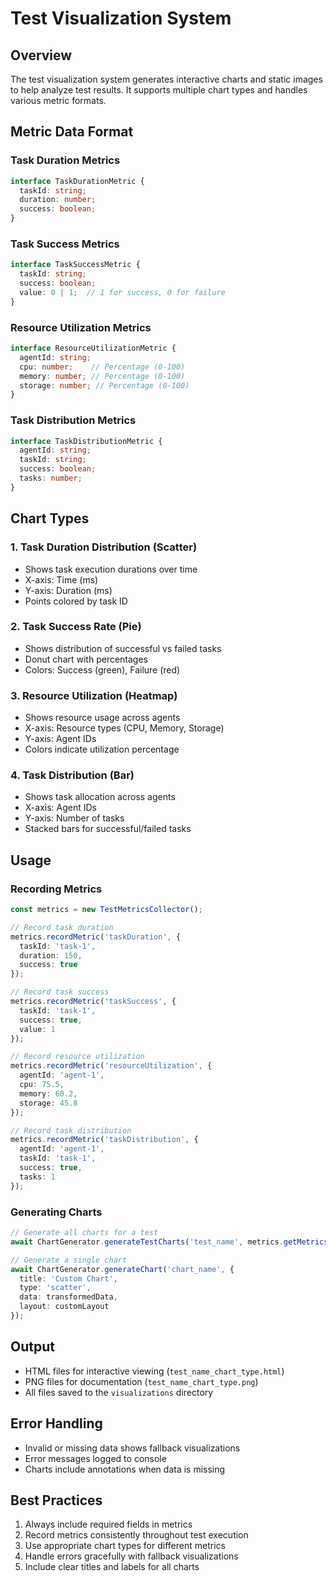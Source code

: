 # Test Visualization System

## Overview
The test visualization system generates interactive charts and static images to help analyze test results. It supports multiple chart types and handles various metric formats.

## Metric Data Format

### Task Duration Metrics
```typescript
interface TaskDurationMetric {
  taskId: string;
  duration: number;
  success: boolean;
}
```

### Task Success Metrics
```typescript
interface TaskSuccessMetric {
  taskId: string;
  success: boolean;
  value: 0 | 1;  // 1 for success, 0 for failure
}
```

### Resource Utilization Metrics
```typescript
interface ResourceUtilizationMetric {
  agentId: string;
  cpu: number;    // Percentage (0-100)
  memory: number; // Percentage (0-100)
  storage: number; // Percentage (0-100)
}
```

### Task Distribution Metrics
```typescript
interface TaskDistributionMetric {
  agentId: string;
  taskId: string;
  success: boolean;
  tasks: number;
}
```

## Chart Types

### 1. Task Duration Distribution (Scatter)
- Shows task execution durations over time
- X-axis: Time (ms)
- Y-axis: Duration (ms)
- Points colored by task ID

### 2. Task Success Rate (Pie)
- Shows distribution of successful vs failed tasks
- Donut chart with percentages
- Colors: Success (green), Failure (red)

### 3. Resource Utilization (Heatmap)
- Shows resource usage across agents
- X-axis: Resource types (CPU, Memory, Storage)
- Y-axis: Agent IDs
- Colors indicate utilization percentage

### 4. Task Distribution (Bar)
- Shows task allocation across agents
- X-axis: Agent IDs
- Y-axis: Number of tasks
- Stacked bars for successful/failed tasks

## Usage

### Recording Metrics
```typescript
const metrics = new TestMetricsCollector();

// Record task duration
metrics.recordMetric('taskDuration', {
  taskId: 'task-1',
  duration: 150,
  success: true
});

// Record task success
metrics.recordMetric('taskSuccess', {
  taskId: 'task-1',
  success: true,
  value: 1
});

// Record resource utilization
metrics.recordMetric('resourceUtilization', {
  agentId: 'agent-1',
  cpu: 75.5,
  memory: 60.2,
  storage: 45.8
});

// Record task distribution
metrics.recordMetric('taskDistribution', {
  agentId: 'agent-1',
  taskId: 'task-1',
  success: true,
  tasks: 1
});
```

### Generating Charts
```typescript
// Generate all charts for a test
await ChartGenerator.generateTestCharts('test_name', metrics.getMetrics());

// Generate a single chart
await ChartGenerator.generateChart('chart_name', {
  title: 'Custom Chart',
  type: 'scatter',
  data: transformedData,
  layout: customLayout
});
```

## Output
- HTML files for interactive viewing (`test_name_chart_type.html`)
- PNG files for documentation (`test_name_chart_type.png`)
- All files saved to the `visualizations` directory

## Error Handling
- Invalid or missing data shows fallback visualizations
- Error messages logged to console
- Charts include annotations when data is missing

## Best Practices
1. Always include required fields in metrics
2. Record metrics consistently throughout test execution
3. Use appropriate chart types for different metrics
4. Handle errors gracefully with fallback visualizations
5. Include clear titles and labels for all charts 
